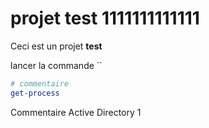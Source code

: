 # projet test 1111111111111

Ceci est un projet **test**

lancer la commande `` 
``` powershell
# commentaire
get-process

```
Commentaire Active Directory 1
